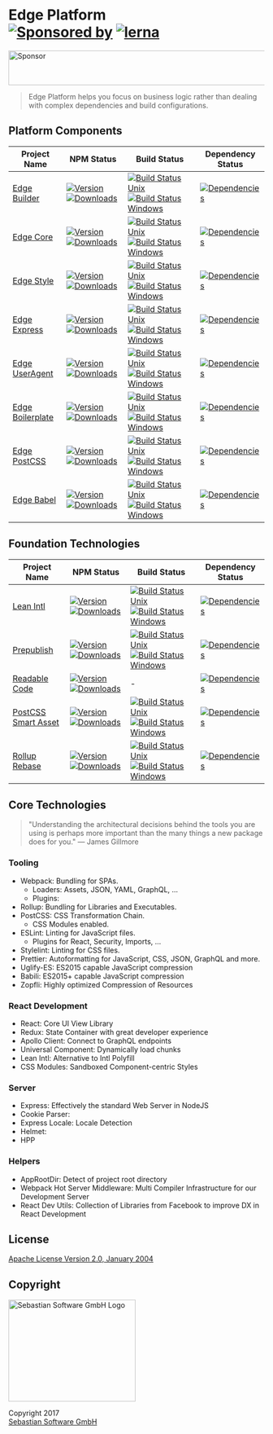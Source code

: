 # Edge Platform<br/>[![Sponsored by][sponsor-img]][sponsor] [![lerna][lerna-img]][lerna]

<a target='_blank' rel='nofollow' href='https://app.codesponsor.io/link/Nehv39FW5U4NHEn7axuGx4CE/sebastian-software/edge-platform'>  <img alt='Sponsor' width='888' height='68' src='https://app.codesponsor.io/embed/Nehv39FW5U4NHEn7axuGx4CE/sebastian-software/edge-platform.svg' /></a>

> Edge Platform helps you focus on business logic rather than dealing with complex dependencies and build configurations.

[sponsor-img]: https://img.shields.io/badge/Sponsored%20by-Sebastian%20Software-692446.svg
[sponsor]: https://www.sebastian-software.de
[lerna-img]: https://img.shields.io/badge/Maintained%20with-Lerna-cc00ff.svg
[lerna]: https://lernajs.io/

## Platform Components

Project Name | NPM Status | Build Status | Dependency Status
------------ | ---------- | ------------ | -------------------------------------
[Edge Builder][builder-home] | [![Version][builder-npm-version-img]][builder-npm] [![Downloads][builder-npm-downloads-img]][builder-npm] | [![Build Status Unix][builder-travis-img]][builder-travis] [![Build Status Windows][builder-appveyor-img]][builder-appveyor] | [![Dependencies][builder-deps-img]][builder-deps]
[Edge Core][core-home] | [![Version][core-npm-version-img]][core-npm] [![Downloads][core-npm-downloads-img]][core-npm] | [![Build Status Unix][core-travis-img]][core-travis] [![Build Status Windows][core-appveyor-img]][core-appveyor] | [![Dependencies][core-deps-img]][core-deps]
[Edge Style][style-home] | [![Version][style-npm-version-img]][style-npm] [![Downloads][style-npm-downloads-img]][style-npm] | [![Build Status Unix][style-travis-img]][style-travis] [![Build Status Windows][style-appveyor-img]][style-appveyor] | [![Dependencies][style-deps-img]][style-deps]
[Edge Express][express-home] | [![Version][express-npm-version-img]][express-npm] [![Downloads][express-npm-downloads-img]][express-npm] | [![Build Status Unix][express-travis-img]][express-travis] [![Build Status Windows][express-appveyor-img]][express-appveyor] | [![Dependencies][express-deps-img]][express-deps]
[Edge UserAgent][useragent-home] | [![Version][useragent-npm-version-img]][useragent-npm] [![Downloads][useragent-npm-downloads-img]][useragent-npm] | [![Build Status Unix][useragent-travis-img]][useragent-travis] [![Build Status Windows][useragent-appveyor-img]][useragent-appveyor] | [![Dependencies][useragent-deps-img]][useragent-deps]
[Edge Boilerplate][boilerplate-home] | [![Version][boilerplate-npm-version-img]][boilerplate-npm] [![Downloads][boilerplate-npm-downloads-img]][boilerplate-npm] | [![Build Status Unix][boilerplate-travis-img]][boilerplate-travis] [![Build Status Windows][boilerplate-appveyor-img]][boilerplate-appveyor] | [![Dependencies][boilerplate-deps-img]][boilerplate-deps]
[Edge PostCSS][postcss-home] | [![Version][postcss-npm-version-img]][postcss-npm] [![Downloads][postcss-npm-downloads-img]][postcss-npm] | [![Build Status Unix][postcss-travis-img]][postcss-travis] [![Build Status Windows][postcss-appveyor-img]][postcss-appveyor] | [![Dependencies][postcss-deps-img]][postcss-deps]
[Edge Babel][babel-home] | [![Version][babel-npm-version-img]][babel-npm] [![Downloads][babel-npm-downloads-img]][babel-npm] | [![Build Status Unix][babel-travis-img]][babel-travis] [![Build Status Windows][babel-appveyor-img]][babel-appveyor] | [![Dependencies][babel-deps-img]][babel-deps]


## Foundation Technologies

Project Name | NPM Status | Build Status | Dependency Status
------------ | ---------- | ------------ | -------------------------------------
[Lean Intl][intl-home] | [![Version][intl-npm-version-img]][intl-npm] [![Downloads][intl-npm-downloads-img]][intl-npm] | [![Build Status Unix][intl-travis-img]][intl-travis] [![Build Status Windows][intl-appveyor-img]][intl-appveyor] | [![Dependencies][intl-deps-img]][intl-deps]
[Prepublish][prepublish-home] | [![Version][prepublish-npm-version-img]][prepublish-npm] [![Downloads][prepublish-npm-downloads-img]][prepublish-npm] | [![Build Status Unix][prepublish-travis-img]][prepublish-travis] [![Build Status Windows][prepublish-appveyor-img]][prepublish-appveyor] | [![Dependencies][prepublish-deps-img]][prepublish-deps]
[Readable Code][readable-home] | [![Version][readable-npm-version-img]][readable-npm] [![Downloads][readable-npm-downloads-img]][readable-npm] | - | [![Dependencies][readable-deps-img]][readable-deps]
[PostCSS Smart Asset][smartasset-home] | [![Version][smartasset-npm-version-img]][smartasset-npm] [![Downloads][smartasset-npm-downloads-img]][smartasset-npm] | [![Build Status Unix][smartasset-travis-img]][smartasset-travis] [![Build Status Windows][smartasset-appveyor-img]][smartasset-appveyor] | [![Dependencies][smartasset-deps-img]][smartasset-deps]
[Rollup Rebase][rebase-home] | [![Version][rebase-npm-version-img]][rebase-npm] [![Downloads][rebase-npm-downloads-img]][rebase-npm] | [![Build Status Unix][rebase-travis-img]][rebase-travis] [![Build Status Windows][rebase-appveyor-img]][rebase-appveyor] | [![Dependencies][rebase-deps-img]][rebase-deps]

[builder-home]: https://github.com/sebastian-software/edge-builder
[builder-deps]: https://david-dm.org/sebastian-software/edge?path=packages/edge-builder
[builder-deps-img]: https://david-dm.org/sebastian-software/edge.svg?path=packages/edge-builder
[builder-npm]: https://www.npmjs.com/package/edge-builder
[builder-npm-downloads-img]: https://img.shields.io/npm/dm/edge-builder.svg
[builder-npm-version-img]: https://img.shields.io/npm/v/edge-builder.svg
[builder-travis-img]: https://img.shields.io/travis/sebastian-software/edge-builder/master.svg?branch=master&label=unix
[builder-appveyor-img]: https://img.shields.io/appveyor/ci/swernerx/edge-builder/master.svg?label=windows
[builder-travis]: https://travis-ci.org/sebastian-software/edge-builder
[builder-appveyor]: https://ci.appveyor.com/project/swernerx/edge-builder/branch/master

[core-home]: https://github.com/sebastian-software/edge-core
[core-deps]: https://david-dm.org/sebastian-software/edge?path=packages/edge-core
[core-deps-img]: https://david-dm.org/sebastian-software/edge.svg?path=packages/edge-core
[core-npm]: https://www.npmjs.com/package/edge-core
[core-npm-downloads-img]: https://img.shields.io/npm/dm/edge-core.svg
[core-npm-version-img]: https://img.shields.io/npm/v/edge-core.svg
[core-travis-img]: https://img.shields.io/travis/sebastian-software/edge-core/master.svg?branch=master&label=unix
[core-appveyor-img]: https://img.shields.io/appveyor/ci/swernerx/edge-core/master.svg?label=windows
[core-travis]: https://travis-ci.org/sebastian-software/edge-core
[core-appveyor]: https://ci.appveyor.com/project/swernerx/edge-core/branch/master

[style-home]: https://github.com/sebastian-software/edge-style
[style-deps]: https://david-dm.org/sebastian-software/edge?path=packages/edge-style
[style-deps-img]: https://david-dm.org/sebastian-software/edge.svg?path=packages/edge-style
[style-npm]: https://www.npmjs.com/package/edge-style
[style-npm-downloads-img]: https://img.shields.io/npm/dm/edge-style.svg
[style-npm-version-img]: https://img.shields.io/npm/v/edge-style.svg
[style-travis-img]: https://img.shields.io/travis/sebastian-software/edge-style/master.svg?branch=master&label=unix
[style-appveyor-img]: https://img.shields.io/appveyor/ci/swernerx/edge-style/master.svg?label=windows
[style-travis]: https://travis-ci.org/sebastian-software/edge-style
[style-appveyor]: https://ci.appveyor.com/project/swernerx/edge-style/branch/master

[express-home]: https://github.com/sebastian-software/edge-express
[express-deps]: https://david-dm.org/sebastian-software/edge?path=packages/edge-express
[express-deps-img]: https://david-dm.org/sebastian-software/edge.svg?path=packages/edge-express
[express-npm]: https://www.npmjs.com/package/edge-express
[express-npm-downloads-img]: https://img.shields.io/npm/dm/edge-express.svg
[express-npm-version-img]: https://img.shields.io/npm/v/edge-express.svg
[express-travis-img]: https://img.shields.io/travis/sebastian-software/edge-express/master.svg?branch=master&label=unix
[express-appveyor-img]: https://img.shields.io/appveyor/ci/swernerx/edge-express/master.svg?label=windows
[express-travis]: https://travis-ci.org/sebastian-software/edge-express
[express-appveyor]: https://ci.appveyor.com/project/swernerx/edge-express/branch/master

[useragent-home]: https://github.com/sebastian-software/edge-useragent
[useragent-deps]: https://david-dm.org/sebastian-software/edge?path=packages/edge-useragent
[useragent-deps-img]: https://david-dm.org/sebastian-software/edge.svg?path=packages/edge-useragent
[useragent-npm]: https://www.npmjs.com/package/edge-useragent
[useragent-npm-downloads-img]: https://img.shields.io/npm/dm/edge-useragent.svg
[useragent-npm-version-img]: https://img.shields.io/npm/v/edge-useragent.svg
[useragent-travis-img]: https://img.shields.io/travis/sebastian-software/edge-useragent/master.svg?branch=master&label=unix
[useragent-appveyor-img]: https://img.shields.io/appveyor/ci/swernerx/edge-useragent/master.svg?label=windows
[useragent-travis]: https://travis-ci.org/sebastian-software/edge-useragent
[useragent-appveyor]: https://ci.appveyor.com/project/swernerx/edge-useragent/branch/master

[boilerplate-home]: https://github.com/sebastian-software/edge-boilerplate
[boilerplate-deps]: https://david-dm.org/sebastian-software/edge?path=packages/edge-boilerplate
[boilerplate-deps-img]: https://david-dm.org/sebastian-software/edge.svg?path=packages/edge-boilerplate
[boilerplate-npm]: https://www.npmjs.com/package/edge-boilerplate
[boilerplate-npm-downloads-img]: https://img.shields.io/npm/dm/edge-boilerplate.svg
[boilerplate-npm-version-img]: https://img.shields.io/npm/v/edge-boilerplate.svg
[boilerplate-travis-img]: https://img.shields.io/travis/sebastian-software/edge-boilerplate/master.svg?branch=master&label=unix
[boilerplate-appveyor-img]: https://img.shields.io/appveyor/ci/swernerx/edge-boilerplate/master.svg?label=windows
[boilerplate-travis]: https://travis-ci.org/sebastian-software/edge-boilerplate
[boilerplate-appveyor]: https://ci.appveyor.com/project/swernerx/edge-boilerplate/branch/master

[postcss-home]: https://github.com/sebastian-software/edge-postcss
[postcss-deps]: https://david-dm.org/sebastian-software/edge?path=packages/edge-postcss
[postcss-deps-img]: https://david-dm.org/sebastian-software/edge.svg?path=packages/edge-postcss
[postcss-npm]: https://www.npmjs.com/package/edge-postcss
[postcss-npm-downloads-img]: https://img.shields.io/npm/dm/edge-postcss.svg
[postcss-npm-version-img]: https://img.shields.io/npm/v/edge-postcss.svg
[postcss-travis-img]: https://img.shields.io/travis/sebastian-software/edge-postcss/master.svg?branch=master&label=unix
[postcss-appveyor-img]: https://img.shields.io/appveyor/ci/swernerx/edge-postcss/master.svg?label=windows
[postcss-travis]: https://travis-ci.org/sebastian-software/edge-postcss
[postcss-appveyor]: https://ci.appveyor.com/project/swernerx/edge-postcss/branch/master

[babel-home]: https://github.com/sebastian-software/babel-preset-edge
[babel-deps]: https://david-dm.org/sebastian-software/babel-preset-edge
[babel-deps-img]: https://david-dm.org/sebastian-software/babel-preset-edge.svg
[babel-npm]: https://www.npmjs.com/package/babel-preset-edge
[babel-npm-downloads-img]: https://img.shields.io/npm/dm/babel-preset-edge.svg
[babel-npm-version-img]: https://img.shields.io/npm/v/babel-preset-edge.svg
[babel-travis-img]: https://img.shields.io/travis/sebastian-software/babel-preset-edge/master.svg?branch=master&label=unix
[babel-appveyor-img]: https://img.shields.io/appveyor/ci/swernerx/babel-preset-edge/master.svg?label=windows
[babel-travis]: https://travis-ci.org/sebastian-software/babel-preset-edge
[babel-appveyor]: https://ci.appveyor.com/project/swernerx/babel-preset-edge/branch/master

[intl-home]: https://github.com/sebastian-software/lean-intl
[intl-deps]: https://david-dm.org/sebastian-software/lean-intl
[intl-deps-img]: https://david-dm.org/sebastian-software/lean-intl.svg
[intl-npm]: https://www.npmjs.com/package/lean-intl
[intl-npm-downloads-img]: https://img.shields.io/npm/dm/lean-intl.svg
[intl-npm-version-img]: https://img.shields.io/npm/v/lean-intl.svg
[intl-travis-img]: https://img.shields.io/travis/sebastian-software/lean-intl/master.svg?branch=master&label=unix
[intl-appveyor-img]: https://img.shields.io/appveyor/ci/swernerx/lean-intl/master.svg?label=windows
[intl-travis]: https://travis-ci.org/sebastian-software/lean-intl
[intl-appveyor]: https://ci.appveyor.com/project/swernerx/lean-intl/branch/master

[prepublish-home]: https://github.com/sebastian-software/prepublish
[prepublish-deps]: https://david-dm.org/sebastian-software/prepublish
[prepublish-deps-img]: https://david-dm.org/sebastian-software/prepublish.svg
[prepublish-npm]: https://www.npmjs.com/package/prepublish
[prepublish-npm-downloads-img]: https://img.shields.io/npm/dm/prepublish.svg
[prepublish-npm-version-img]: https://img.shields.io/npm/v/prepublish.svg
[prepublish-travis-img]: https://img.shields.io/travis/sebastian-software/prepublish/master.svg?branch=master&label=unix
[prepublish-appveyor-img]: https://img.shields.io/appveyor/ci/swernerx/prepublish/master.svg?label=windows
[prepublish-travis]: https://travis-ci.org/sebastian-software/prepublish
[prepublish-appveyor]: https://ci.appveyor.com/project/swernerx/prepublish/branch/master

[readable-home]: https://github.com/sebastian-software/readable-code
[readable-deps]: https://david-dm.org/sebastian-software/readable-code
[readable-deps-img]: https://david-dm.org/sebastian-software/readable-code.svg
[readable-npm]: https://www.npmjs.com/package/readable-code
[readable-npm-downloads-img]: https://img.shields.io/npm/dm/readable-code.svg
[readable-npm-version-img]: https://img.shields.io/npm/v/readable-code.svg
[readable-travis-img]: https://img.shields.io/travis/sebastian-software/readable-code/master.svg?branch=master&label=unix
[readable-appveyor-img]: https://img.shields.io/appveyor/ci/swernerx/readable-code/master.svg?label=windows
[readable-travis]: https://travis-ci.org/sebastian-software/readable-code
[readable-appveyor]: https://ci.appveyor.com/project/swernerx/readable-code/branch/master

[smartasset-home]: https://github.com/sebastian-software/postcss-smart-asset
[smartasset-deps]: https://david-dm.org/sebastian-software/postcss-smart-asset
[smartasset-deps-img]: https://david-dm.org/sebastian-software/postcss-smart-asset.svg
[smartasset-npm]: https://www.npmjs.com/package/postcss-smart-asset
[smartasset-npm-downloads-img]: https://img.shields.io/npm/dm/postcss-smart-asset.svg
[smartasset-npm-version-img]: https://img.shields.io/npm/v/postcss-smart-asset.svg
[smartasset-travis-img]: https://img.shields.io/travis/sebastian-software/postcss-smart-asset/master.svg?branch=master&label=unix
[smartasset-appveyor-img]: https://img.shields.io/appveyor/ci/swernerx/postcss-smart-asset/master.svg?label=windows
[smartasset-travis]: https://travis-ci.org/sebastian-software/postcss-smart-asset
[smartasset-appveyor]: https://ci.appveyor.com/project/swernerx/postcss-smart-asset/branch/master

[rebase-home]: https://github.com/sebastian-software/rollup-plugin-rebase
[rebase-deps]: https://david-dm.org/sebastian-software/rollup-plugin-rebase
[rebase-deps-img]: https://david-dm.org/sebastian-software/rollup-plugin-rebase.svg
[rebase-npm]: https://www.npmjs.com/package/rollup-plugin-rebase
[rebase-npm-downloads-img]: https://img.shields.io/npm/dm/rollup-plugin-rebase.svg
[rebase-npm-version-img]: https://img.shields.io/npm/v/rollup-plugin-rebase.svg
[rebase-travis-img]: https://img.shields.io/travis/sebastian-software/rollup-plugin-rebase/master.svg?branch=master&label=unix
[rebase-appveyor-img]: https://img.shields.io/appveyor/ci/swernerx/rollup-plugin-rebase/master.svg?label=windows
[rebase-travis]: https://travis-ci.org/sebastian-software/rollup-plugin-rebase
[rebase-appveyor]: https://ci.appveyor.com/project/swernerx/rollup-plugin-rebase/branch/master


## Core Technologies

> "Understanding the architectural decisions behind the tools you are using is perhaps more important than the many things a new package does for you." — James Gillmore

### Tooling

- Webpack: Bundling for SPAs.
  - Loaders: Assets, JSON, YAML, GraphQL, ...
  - Plugins:
- Rollup: Bundling for Libraries and Executables.
- PostCSS: CSS Transformation Chain.
  - CSS Modules enabled.
- ESLint: Linting for JavaScript files.
  - Plugins for React, Security, Imports, ...
- Stylelint: Linting for CSS files.
- Prettier: Autoformatting for JavaScript, CSS, JSON, GraphQL and more.
- Uglify-ES: ES2015 capable JavaScript compression
- Babili: ES2015+ capable JavaScript compression
- Zopfli: Highly optimized Compression of Resources

### React Development

- React: Core UI View Library
- Redux: State Container with great developer experience
- Apollo Client: Connect to GraphQL endpoints
- Universal Component: Dynamically load chunks
- Lean Intl: Alternative to Intl Polyfill
- CSS Modules: Sandboxed Component-centric Styles

### Server

- Express: Effectively the standard Web Server in NodeJS
- Cookie Parser:
- Express Locale: Locale Detection
- Helmet:
- HPP

### Helpers

- AppRootDir: Detect of project root directory
- Webpack Hot Server Middleware: Multi Compiler Infrastructure for our Development Server
- React Dev Utils: Collection of Libraries from Facebook to improve DX in React Development


## License

[Apache License Version 2.0, January 2004](license)

## Copyright

<img src="https://raw.githubusercontent.com/sebastian-software/readable-code/master/assets/sebastiansoftware.png" alt="Sebastian Software GmbH Logo" width="250" height="200"/>

Copyright 2017<br/>[Sebastian Software GmbH](http://www.sebastian-software.de)
